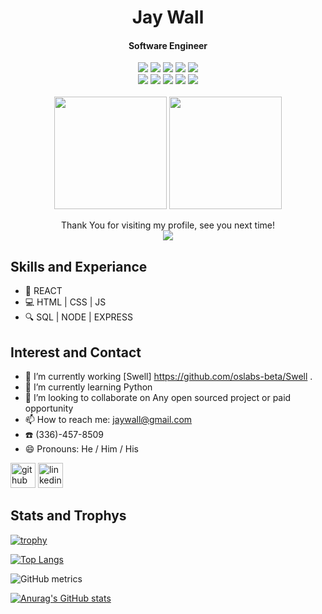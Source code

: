 
 <h1 align='center'>
 Jay Wall
 </h1>
 
 <h4 align='center'>
 Software Engineer 
 </h4>
 
<p align='center'>
  <img src="https://img.shields.io/badge/Code-JavaScript-informational?style=flat&logo=JavaScript&color=F7DF1E">
  <img src="https://img.shields.io/badge/Code-React-informational?style=flat&logo=react&color=61DAFB">
  <img src="https://img.shields.io/badge/Code-Node.js-informational?style=flat&logo=Node.js&color=3D883B">
  <img src="https://img.shields.io/badge/Code-HTML5-informational?style=flat&logo=HTML5&color=E34F26">
  <img src="https://img.shields.io/badge/Style-CSS3-informational?style=flat&logo=CSS3&color=1572B6">
  <br>
  <img src="https://img.shields.io/badge/Tool-PostgreSQL-informational?style=flat&logo=PostgreSQL&color=336791">
  <img src="https://img.shields.io/badge/Tool-NPM-informational?style=flat&logo=NPM&color=CB0000">
  <img src="https://img.shields.io/badge/Tool-Yarn-informational?style=flat&logo=Yarn&color=2C8EBB">
  <img src="https://img.shields.io/badge/Tool-Git-informational?style=flat&logo=Git&color=F05032">
  <img src="https://img.shields.io/badge/Tool-GitHub-informational?style=flat&logo=GitHub&color=181717">
  <br></br>
  <img src="https://capsule-render.vercel.app/api?type=slice&color=gradient&height=90" width="180">
  <img src="https://capsule-render.vercel.app/api?type=slice&color=gradient&height=90&reversal=true" width="180">
   
</p>

<div align="center"> 
  Thank You for visiting my profile, see you next time!
  <br>
  <img src="https://profile-counter.glitch.me/Robbins180/count.svg" />
</div>


## Skills and Experiance

- 🤩  REACT
- 💻  HTML | CSS | JS
- 🔍  SQL | NODE | EXPRESS

## Interest and Contact

- 🔭 I’m currently working [Swell] https://github.com/oslabs-beta/Swell . 
- 🌱 I’m currently learning Python 
- 👯 I’m looking to collaborate on Any open sourced project or paid opportunity 
- 📫 How to reach me: jaywall@gmail.com 
- ☎️ (336)-457-8509
- 😄 Pronouns: He / Him / His 


[<img src='https://cdn.jsdelivr.net/npm/simple-icons@3.0.1/icons/github.svg' alt='github' height='40'>](https://github.com/hanswand)  [<img src='https://cdn.jsdelivr.net/npm/simple-icons@3.0.1/icons/linkedin.svg' alt='linkedin' height='40'>](https://www.linkedin.com/in/https://www.linkedin.com/in/walljay//)  


## Stats and Trophys

[![trophy](https://github-profile-trophy.vercel.app/?username=hanswand)](https://github.com/ryo-ma/github-profile-trophy)


[![Top Langs](https://github-readme-stats.vercel.app/api/top-langs/?username=hanswand)](https://github.com/anuraghazra/github-readme-stats)


![GitHub metrics](https://metrics.lecoq.io/hanswand)  

[![Anurag's GitHub stats](https://github-readme-stats.vercel.app/api?username=hanswand)](https://github.com/anuraghazra/github-readme-stats)





